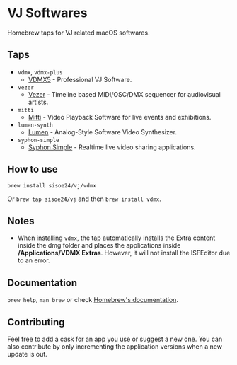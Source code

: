 # VJ Softwares

Homebrew taps for VJ related macOS softwares.

## Taps

- `vdmx`, `vdmx-plus`
  - [VDMX5](https://vdmx.vidvox.net) - Professional VJ Software.
- `vezer`
  - [Vezer](https://imimot.com/vezer/) - Timeline based MIDI/OSC/DMX sequencer for audiovisual artists.
- `mitti` 
  - [Mitti](https://imimot.com/mitti/) - Video Playback Software for live events and exhibitions.
- `lumen-synth`
  - [Lumen](https://lumen-app.com) - Analog-Style Software Video Synthesizer.
- `syphon-simple` 
  - [Syphon Simple](https://github.com/Syphon/Simple) - Realtime live video sharing applications.

## How to use

`brew install sisoe24/vj/vdmx`

Or `brew tap sisoe24/vj` and then `brew install vdmx`.

## Notes

- When installing `vdmx`, the tap automatically installs the Extra content inside
the dmg folder and places the applications inside **/Applications/VDMX Extras**.
However, it will not install the ISFEditor due to an error.

## Documentation

`brew help`, `man brew` or check [Homebrew's documentation](https://docs.brew.sh).

## Contributing

Feel free to add a cask for an app you use or suggest a new one. You can also 
contribute by only incrementing the application versions when a new update is out.
